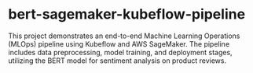 # bert-sagemaker-kubeflow-pipeline
This project demonstrates an end-to-end Machine Learning Operations (MLOps) pipeline using Kubeflow and AWS SageMaker. The pipeline includes data preprocessing, model training, and deployment stages, utilizing the BERT model for sentiment analysis on product reviews. 

